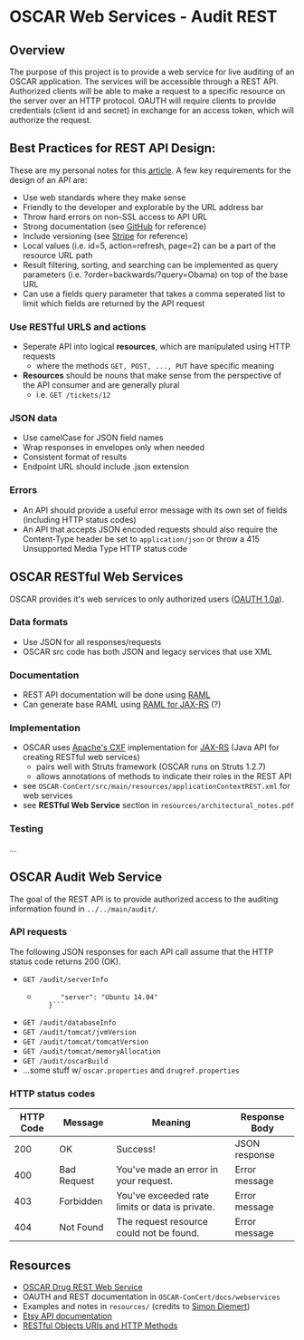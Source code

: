 # OSCAR Web Services - Audit REST
## Overview
The purpose of this project is to provide a web service for live auditing of an OSCAR application. The services will be accessible through a REST API. Authorized clients will be able to make a request to a specific resource on the server over an HTTP protocol. OAUTH will require clients to provide credentials (client id and secret) in exchange for an access token, which will authorize the request.

## Best Practices for REST API Design:
These are my personal notes for this [article](http://vinaysahni.com/best-practices-for-a-pragmatic-restful-api). A few key requirements for the design of an API are:
+ Use web standards where they make sense
+ Friendly to the developer and explorable by the URL address bar
+ Throw hard errors on non-SSL access to API URL
+ Strong documentation (see [GitHub](https://developer.github.com/v3/) for reference)
+ Include versioning (see [Stripe](https://stripe.com/docs/api#versioning) for reference)
+ Local values (i.e. id=5, action=refresh, page=2) can be a part of the resource URL path
+ Result filtering, sorting, and searching can be implemented as query parameters (i.e. ?order=backwards/?query=Obama)
on top of the base URL
+ Can use a fields query parameter that takes a comma seperated list to limit which fields are returned by the API request

### Use RESTful URLS and actions
+ Seperate API into logical **resources**, which are manipulated using HTTP requests 
    - where the methods ```GET, POST, ..., PUT``` have specific meaning
+ **Resources** should be nouns that make sense from the perspective of the API consumer and are generally plural 
    - i.e. ```GET /tickets/12```

### JSON data
+ Use camelCase for JSON field names
+ Wrap responses in envelopes only when needed
+ Consistent format of results
+ Endpoint URL should include .json extension

### Errors
+ An API should provide a useful error message with its own set of fields (including HTTP status codes)
+ An API that accepts JSON encoded requests should also require the Content-Type header be set to ```application/json``` or throw a 415 Unsupported Media Type HTTP status code

## OSCAR RESTful Web Services
OSCAR provides it's web services to only authorized users ([OAUTH 1.0a](https://oauth.net/core/1.0a/)).

### Data formats
+ Use JSON for all responses/requests
+ OSCAR src code has both JSON and legacy services that use XML

### Documentation
+ REST API documentation will be done using [RAML](http://raml.org)
+ Can generate base RAML using [RAML for JAX-RS](https://github.com/mulesoft-labs/raml-for-jax-rs) (?)

### Implementation
+ OSCAR uses [Apache's CXF](https://en.wikipedia.org/wiki/Apache_CXF) implementation for [JAX-RS](https://en.wikipedia.org/wiki/Java_API_for_XML_Web_Services) (Java API for creating RESTful web services)
    - pairs well with Struts framework (OSCAR runs on Struts 1.2.7)
    - allows annotations of methods to indicate their roles in the REST API
+ see ```OSCAR-ConCert/src/main/resources/applicationContextREST.xml``` for web services
+ see **RESTful Web Service** section in ```resources/architectural_notes.pdf```

### Testing
...

## OSCAR Audit Web Service
The goal of the REST API is to provide authorized access to the auditing information found in ```../../main/audit/```.

### API requests
The following JSON responses for each API call assume that the HTTP status code returns 200 (OK).
+ ```GET /audit/serverInfo```
    - ```{
            "server": "Ubuntu 14.04"
         }```
+ ```GET /audit/databaseInfo```
+ ```GET /audit/tomcat/jvmVersion```
+ ```GET /audit/tomcat/tomcatVersion```
+ ```GET /audit/tomcat/memoryAllocation```
+ ```GET /audit/oscarBuild```
+ ...some stuff w/ ```oscar.properties``` and ```drugref.properties```

### HTTP status codes
| HTTP Code | Message            | Meaning                                         | Response Body                         |
| --------- | ------------------ | ----------------------------------------------- | ------------------------------------- |
| 200       | OK                 | Success!                                        | JSON response                         |
| 400       | Bad Request        | You've made an error in your request.           | Error message                         |
| 403       | Forbidden          | You've exceeded rate limits or data is private. | Error message                         |
| 404       | Not Found          | The request resource could not be found.        | Error message                         |

## Resources
+ [OSCAR Drug REST Web Service](https://github.com/williamgrosset/OSCAR-ConCert/commit/4964b70cf4963b44cc3d2feba17d5e9b7df159a5)
+ OAUTH and REST documentation in ```OSCAR-ConCert/docs/webservices```
+ Examples and notes in ```resources/``` (credits to [Simon Diemert](https://github.com/sdiemert))
+ [Etsy API documentation](https://etsy.com/developers/documentation/getting_started/api_basics)
+ [RESTful Objects URIs and HTTP Methods](https://youtube.com/watch?v=grXnAMIQ_1Q)
